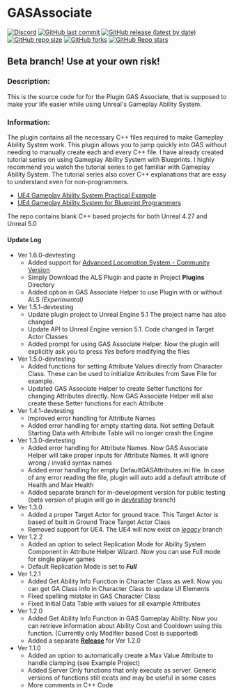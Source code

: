 # GASAssociate

[![Discord](https://img.shields.io/discord/820665024137789472?label=discord)](https://discord.gg/nfkTafPJKK)
[![GitHub last commit](https://img.shields.io/github/last-commit/archangel4031/GASAssociate?color=%237d0096)](https://github.com/archangel4031/GASAssociate)
[![GitHub release (latest by date)](https://img.shields.io/github/v/release/archangel4031/GASAssociate?color=%23ad0000&label=latest%20release)](https://github.com/archangel4031/GASAssociate/releases)
[![GitHub repo size](https://img.shields.io/github/repo-size/archangel4031/GASAssociate)](https://github.com/archangel4031/GASAssociate)
[![GitHub forks](https://img.shields.io/github/forks/archangel4031/GASAssociate?style=social)](https://github.com/archangel4031/GASAssociate/network/members)
[![GitHub Repo stars](https://img.shields.io/github/stars/archangel4031/GASAssociate?style=social)](https://github.com/archangel4031/GASAssociate/stargazers)

## Beta branch! Use at your own risk!

### Description:

This is the source code for for the Plugin GAS Associate, that is supposed to make your life easier while using Unreal's Gameplay Ability System.

### Information:

The plugin contains all the necessary C++ files required to make Gameplay Ability System work. This plugin allows you to jump quickly into GAS without needing to manually create each and every C++ file. I have already created tutorial series on using Gameplay Ability System with Blueprints. I highly recommend you watch the tutorial series to get familiar with Gameplay Ability System. The tutorial series also cover C++ explanations that are easy to understand even for non-programmers.

-   [UE4 Gameplay Ability System Practical Example](https://www.youtube.com/playlist?list=PLeEXbS_TaXrAbfoPYSNROqe1fDQfQHTfo)
-   [UE4 Gameplay Ability System for Blueprint Programmers](https://www.youtube.com/playlist?list=PLeEXbS_TaXrDlqQv753CpKqDlpNXixFMg)

The repo contains blank C++ based projects for both Unreal 4.27 and Unreal 5.0

#### Update Log

-   Ver 1.6.0-devtesting
    -   Added support for [Advanced Locomotion System - Community Version](https://github.com/dyanikoglu/ALS-Community)
    -   Simply Download the ALS Plugin and paste in Project **Plugins** Directory
    -   Added option in GAS Associate Helper to use Plugin with or without ALS _(Experimental)_
-   Ver 1.5.1-devtesting
    -   Update plugin project to Unreal Engine 5.1 The project name has also changed
    -   Update API to Unreal Engine version 5.1. Code changed in Target Actor Classes
    -   Added prompt for using GAS Associate Helper. Now the plugin will explicitly ask you to press _Yes_ before modifying the files
-   Ver 1.5.0-devtesting
    -   Added functions for setting Attribute Values directly from Character Class. These can be used to initialize Attributes from Save File for example.
    -   Updated GAS Associate Helper to create Setter functions for changing Attributes directly. Now GAS Associate Helper will also create these Setter functions for each Attribute
-   Ver 1.4.1-devtesting
    -   Improved error handling for Attribute Names
    -   Added error handling for empty starting data. Not setting Default Starting Data with Attribute Table will no longer crash the Engine
-   Ver 1.3.0-devtesting
    -   Added error handling for Attribute Names. Now GAS Associate Helper will take proper inputs for Attribute Names. It will ignore wrong / invalid syntax names
    -   Added error handling for empty DefaultGASAttributes.ini file. In case of any error reading the file, plugin will auto add a default attribute of Health and Max Health
    -   Added separate branch for in-development version for public testing (beta version of plugin will go in _[devtesting](https://github.com/archangel4031/GASAssociate/branches)_ branch)
-   Ver 1.3.0
    -   Added a proper Target Actor for ground trace. This Target Actor is based of built in Ground Trace Target Actor Class
    -   Removed support for UE4. The UE4 will now exist on _[legacy](https://github.com/archangel4031/GASAssociate/tree/legacyUE4UE5)_ branch
-   Ver 1.2.2
    -   Added an option to select Replication Mode for Ability System Component in Attribute Helper Wizard. Now you can use Full mode for single player games
    -   Default Replication Mode is set to **_Full_**
-   Ver 1.2.1
    -   Added Get Ability Info Function in Character Class as well. Now you can get GA Class info in Character Class to update UI Elements
    -   Fixed spelling mistake in GAS Character Class
    -   Fixed Initial Data Table with values for all example Attributes
-   Ver 1.2.0
    -   Added Get Ability Info Function in GAS Gameplay Ability. Now you can retrieve information about Ability Cost and Cooldown using this function. (Currently only Modifier based Cost is supported)
    -   Added a separate [**Release**](https://github.com/archangel4031/GASAssociate/releases) for Ver 1.2.0
-   Ver 1.1.0
    -   Added an option to automatically create a Max Value Attribute to handle clamping (see Example Project)
    -   Added Server Only functions that only execute as server. Generic versions of functions still exists and may be useful in some cases
    -   More comments in C++ Code
